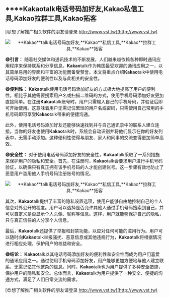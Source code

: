 ## ****Kakao**talk电话号码加好友,**Kakao**私信工具,**Kakao**拉群工具,**Kakao**拓客**

[😍想了解推广相关软件的朋友请登录 http://www.vst.tw](http://www.vst.tw)

 <center><img src="https://vst.tw/MP4/tuiguang/png/2.png" alt="**Kakao**talk电话号码加好友,**Kakao**私信工具,**Kakao**拉群工具,**Kakao**拓客"></center>

**😄引言：**
随着社交媒体和通讯技术的不断发展，人们越来越依赖各种即时通讯应用程序来保持联系和分享信息。**Kakao**talk作为韩国最受欢迎的通讯应用之一，以其简单易用的界面和丰富的功能而备受赞誉。本文将重点介绍**Kakao**talk中使用电话号码添加好友的便利性以及与此相关的安全性。

**😄便利性：**
**Kakao**talk使用电话号码添加好友的方式极大地提高了用户的便利性。相比于其他需要搜索用户名或扫描二维码的方式，使用手机号码添加好友更加直接简单。在注册**Kakao**talk账号时，用户只需输入自己的手机号码，并验证后即可开始使用。这意味着用户无需记住繁琐的用户名或密码，只需使用自己常用的手机号码即可享受**Kakao**talk带来的便捷沟通。

此外，使用电话号码添加好友还能够快速找到并与自己通讯录中的联系人建立连接。当你的好友也使用**Kakao**talk时，系统会自动识别并将他们显示在你的好友列表中，无需手动添加。这种便利性使得与朋友、家人和同事的交流变得更加简单高效。

**😄安全性：**
对于使用电话号码添加好友的安全性，**Kakao**talk采取了一系列措施来保护用户的隐私和安全。首先，在注册时，**Kakao**talk会要求用户进行手机号码验证，以确保只有真正拥有该手机号码的人才能创建账号。这一步骤有效地防止了恶意用户滥用他人手机号码注册账号的情况。

 <center><img src="https://vst.tw/MP4/tuiguang/png/2.png" alt="**Kakao**talk电话号码加好友,**Kakao**私信工具,**Kakao**拉群工具,**Kakao**拓客"></center>

其次，**Kakao**talk提供了丰富的隐私设置选项，使用户能够自由地控制自己的个人信息对外公开的程度。用户可以选择是否允许其他人通过手机号码搜索到自己，并可以自定义是否显示个人头像、昵称等信息。这样，用户就能够保护自己的隐私，只与真正信任的人分享个人信息。

最后，**Kakao**talk还提供了举报和封禁功能，以应对任何可能的滥用行为。用户可以随时向**Kakao**talk举报骚扰、恶意信息或其他违规行为，**Kakao**talk将根据情况进行相应处理，保护用户的权益和安全。

**😄结论：**
**Kakao**talk以其电话号码添加好友的便利性和安全性而成为用户们喜爱的通讯应用之一。通过使用手机号码添加好友，用户能够更加方便地与他人建立联系，无需记忆其他繁杂的信息。同时，**Kakao**talk也为用户提供了多种安全措施，保护用户的隐私和安全。总体而言，**Kakao**talk为用户提供了一种安全、便捷的沟通方式，满足了人们日常交流的需求。

[😍想了解推广相关软件的朋友请登录 http://www.vst.tw](http://www.vst.tw)



